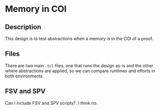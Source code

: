 # Memory in COI
## Description
This design is to test abstractions when a memory is in the COI of a proof.

## Files
There are two main `.tcl` files, one that runs the design as-is and the other
where abstractions are applied, so we can compare runtimes and efforts in 
both environments.

## FSV and SPV
Can I include FSV and SPV scripts?. I think no.
